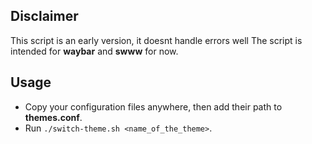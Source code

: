 ## Disclaimer
This script is an early version, it doesnt handle errors well
The script is intended for **waybar** and **swww** for now.

## Usage
- Copy your configuration files anywhere, then add their path to **themes.conf**.
- Run `./switch-theme.sh <name_of_the_theme>`.

